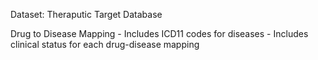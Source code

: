 Dataset: Theraputic Target Database

Drug to Disease Mapping
    - Includes ICD11 codes for diseases
    - Includes clinical status for each drug-disease mapping

